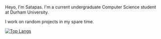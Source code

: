 Heyo, I'm Satapas. I'm a current undergraduate Computer Science student at Durham University.

I work on random projects in my spare time.

[![Top Langs](https://github-readme-stats.vercel.app/api/top-langs/?username=SatapasT&layout=donut&hide=Mathematica,HTML,Makefile,Shaderlab,HLSL,PowerShell,Shell,CSS,Dockerfile&size_weight=0.05&count_weight=0.95)](https://github.com/SatapasT/github-readme-stats)
